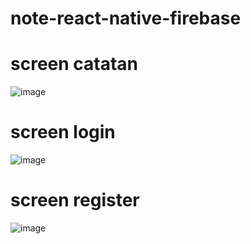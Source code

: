 # note-react-native-firebase
# screen catatan
![image](https://github.com/nisaaak/note-react-native-firebase/assets/78557312/ba06dfb4-fae4-4ad1-a795-bf218a89bb23)
# screen login
![image](https://github.com/nisaaak/note-react-native-firebase/assets/78557312/40893daf-1d1c-463a-86b8-4a9c4f3a2af0)
# screen register
![image](https://github.com/nisaaak/note-react-native-firebase/assets/78557312/95fc026b-b006-41e7-b34d-1ac82255d18c)
